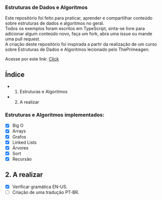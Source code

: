 ### Estruturas de Dados e Algoritmos

Este repositório foi feito para praticar, aprender e compartilhar conteúdo sobre estruturas de dados e algoritmos no geral. <br>
Todos os exemplos foram escritos em TypeScript, sinta-se livre para adicionar algum conteúdo novo, faça um fork, abra uma issue ou mande uma pull request. <br>
A criação deste repositório foi inspirada a partir da realização de um curso sobre Estruturas de Dados e Algoritmos lecionado pelo ThePrimeagen.

Acesse por este link: [Click](https://frontendmasters.com/courses/algorithms/)

## Índice

- 1. Estruturas e Algoritmos
- 2. A realizar

### Estruturas e Algoritmos implementados:

- [x] Big O
- [x] Arrays
- [x] Grafos
- [x] Linked Lists
- [x] Árvores
- [x] Sort
- [x] Recursão

## 2. A realizar

- [x] Verificar gramática EN-US.
- [ ] Criação de uma tradução PT-BR.
